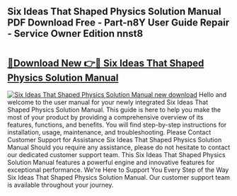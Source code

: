 ## Six Ideas That Shaped Physics Solution Manual PDF Download Free - Part-n8Y User Guide Repair - Service Owner Edition nnst8

# <h2><a href="http://bc76797.oget.top/?id=Six+Ideas+That+Shaped+Physics+Solution+Manual">🔗Download New 👉🔴 Six Ideas That Shaped Physics Solution Manual</a></h2>

[![Six Ideas That Shaped Physics Solution Manual new download](https://i.imgur.com/5g1atiW.png)](http://bc76797.oget.top/?id=Six+Ideas+That+Shaped+Physics+Solution+Manual)
Hello and welcome to the user manual for your newly integrated Six Ideas That Shaped Physics Solution Manual. This guide is here to help you make the most of your product by providing a comprehensive overview of its features, functions, and benefits. You will find step-by-step instructions for installation, usage, maintenance, and troubleshooting. Please Contact Customer Support for Assistance Six Ideas That Shaped Physics Solution Manual Should you require any assistance, please do not hesitate to contact our dedicated customer support team. This Six Ideas That Shaped Physics Solution Manual features a powerful engine and innovative features for exceptional performance. We're Here to Support You Every Step of the Way Six Ideas That Shaped Physics Solution Manual. Our customer support team is available throughout your journey.
